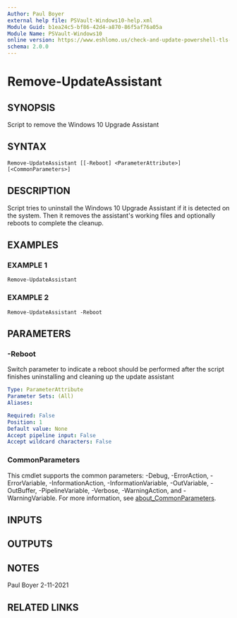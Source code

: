 ```yaml
---
Author: Paul Boyer
external help file: PSVault-Windows10-help.xml
Module Guid: b1ea24c5-bf86-42d4-a870-86f5af76a05a
Module Name: PSVault-Windows10
online version: https://www.eshlomo.us/check-and-update-powershell-tls-version/
schema: 2.0.0
---
```


# Remove-UpdateAssistant

## SYNOPSIS
Script to remove the Windows 10 Upgrade Assistant

## SYNTAX

```
Remove-UpdateAssistant [[-Reboot] <ParameterAttribute>] [<CommonParameters>]
```

## DESCRIPTION
Script tries to uninstall the Windows 10 Upgrade Assistant if it is detected on the system.
Then it removes the assistant's working files and optionally reboots to
complete the cleanup.

## EXAMPLES

### EXAMPLE 1
```
Remove-UpdateAssistant
```

### EXAMPLE 2
```
Remove-UpdateAssistant -Reboot
```

## PARAMETERS

### -Reboot
Switch parameter to indicate a reboot should be performed after the script finishes uninstalling and cleaning up the update assistant

```yaml
Type: ParameterAttribute
Parameter Sets: (All)
Aliases:

Required: False
Position: 1
Default value: None
Accept pipeline input: False
Accept wildcard characters: False
```

### CommonParameters
This cmdlet supports the common parameters: -Debug, -ErrorAction, -ErrorVariable, -InformationAction, -InformationVariable, -OutVariable, -OutBuffer, -PipelineVariable, -Verbose, -WarningAction, and -WarningVariable. For more information, see [about_CommonParameters](http://go.microsoft.com/fwlink/?LinkID=113216).

## INPUTS

## OUTPUTS

## NOTES
Paul Boyer 2-11-2021

## RELATED LINKS

